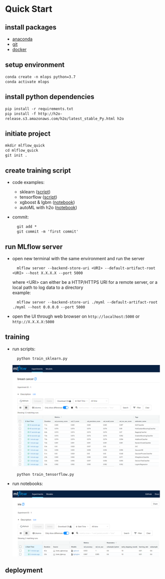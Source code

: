 # Quick Start

## install packages
- [anaconda](https://www.anaconda.com/products/individual)
- [git](https://git-scm.com/download/)
- [docker](https://www.docker.com/products/docker-desktop)

## setup environment
    conda create -n mlops python=3.7
    conda activate mlops

## install python dependencies
    pip install -r requirements.txt
    pip install -f http://h2o-release.s3.amazonaws.com/h2o/latest_stable_Py.html h2o

## initiate project
    mkdir mlflow_quick
    cd mlflow_quick
    git init .

## create training script
- code examples:
    - sklearn ([script](https://github.com/taufik-adinugraha/mlflow-quick-start/blob/main/train_sklearn.py))
    - tensorflow ([script](https://github.com/taufik-adinugraha/mlflow-quick-start/blob/main/train_tensorflow.py))
    - xgboost & lgbm ([notebook](https://github.com/taufik-adinugraha/mlflow-quick-start/blob/main/train_xgb_lgb.ipynb))
    - autoML with h2o ([notebook](https://github.com/taufik-adinugraha/mlflow-quick-start/blob/main/train_h2o_automl.ipynb))
- commit:

        git add *
        git commit -m 'first commit'
    
## run MLflow server
- open new terminal with the same environment and run the server

        mlflow server --backend-store-uri <URI> --default-artifact-root <URI> --host X.X.X.X --port 5000
  
  where \<URI\> can either be a HTTP/HTTPS URI for a remote server, or a local path to log data to a directory  
  example:
    
        mlflow server --backend-store-uri ./myml --default-artifact-root ./myml --host 0.0.0.0 --port 5000

- open the UI through web browser on `http://localhost:5000` or `http://X.X.X.X:5000`

## training
- run scripts:
           
        python train_sklearn.py
     ![ui_image](images/mlflow-autoML.png)
    
        python train_tensorflow.py

- run notebooks: 

     ![ui_image](images/mlflow-gbt.png)

## deployment
